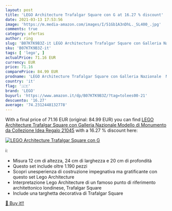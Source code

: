 ```yaml
---
layout: post
title: 'LEGO Architecture Trafalgar Square con G at 16.27 % discount'
date: 2021-03-13 17:53:56
image: 'https://m.media-amazon.com/images/I/51Gb1A3nDhL._SL400_.jpg'
comments: true
category: ofertas
author: ring
slug: 'B07KTK9B3Z-it LEGO Architecture Trafalgar Square con Galleria Nazionale...'
sku: 'B07KTK9B3Z-it'
tags: [ 'lego', ]
actualPrice: 71.16 EUR
currency: EUR
price: 71.16
comparePrice: 84.99 EUR
prodname: 'LEGO Architecture Trafalgar Square con Galleria Nazionale  Modello di Monumento da Collezione  Idea Regalo  21045'
country: 'it'
flag: '🇮🇹'
brand: 'LEGO'
buyurl: 'https://www.amazon.it/dp/B07KTK9B3Z/?tag=tolees00-21'
descuento: '16.27'
average: '74.2312448132778'
---
```


With a final price of 71.16 EUR (original: 84.99 EUR) you can find [LEGO Architecture Trafalgar Square con Galleria Nazionale  Modello di Monumento da Collezione  Idea Regalo  21045](https://www.amazon.it/dp/B07KTK9B3Z/?tag=tolees00-21) with a  16.27 % discount here:

[![LEGO Architecture Trafalgar Square con G](https://m.media-amazon.com/images/I/51Gb1A3nDhL._SL400_.jpg)](https://www.amazon.it/dp/B07KTK9B3Z/?tag=tolees00-21)

ℹ️:

- Misura 12 cm di altezza, 24 cm di larghezza e 20 cm di profondità
- Questo set include oltre 1.190 pezzi
- Scopri unesperienza di costruzione impegnativa ma gratificante con questo set Lego Architecture
- Interpretazione Lego Architecture di un famoso punto di riferimento architettonico londinese, Trafalgar Square
- Include una targhetta decorativa di Trafalgar Square

[🛒 Buy it!!](https://www.amazon.it/dp/B07KTK9B3Z/?tag=tolees00-21)
